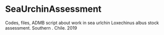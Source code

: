 # SeaUrchinAssessment
Codes, files, ADMB script about work in sea urlchin Loxechinus albus stock assessment. Southern . Chile. 2019
